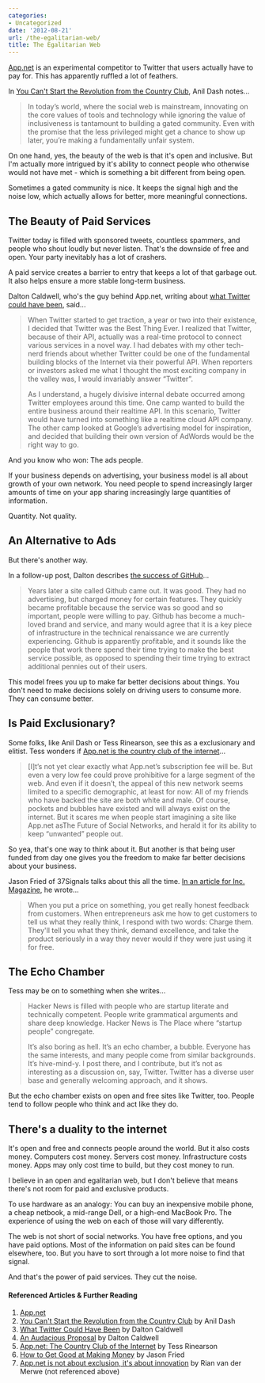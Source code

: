 ```yaml
---
categories:
- Uncategorized
date: '2012-08-21'
url: /the-egalitarian-web/
title: The Egalitarian Web
---
```


<a href="https://join.app.net/">App.net</a> is an experimental competitor to Twitter that users actually have to pay for. This has apparently ruffled a lot of feathers.

In <a href="http://dashes.com/anil/2012/08/you-cant-start-the-revolution-from-the-country-club.html">You Can't Start the Revolution from the Country Club</a>, Anil Dash notes...

<blockquote>In today’s world, where the social web is mainstream, innovating on the core values of tools and technology while ignoring the value of inclusiveness is tantamount to building a gated community. Even with the promise that the less privileged might get a chance to show up later, you’re making a fundamentally unfair system.</blockquote>

On one hand, yes, the beauty of the web is that it's open and inclusive. But I'm actually more intrigued by it's ability to connect people who otherwise would not have met - which is something a bit different from being open.

Sometimes a gated community is nice. It keeps the signal high and the noise low, which actually allows for better, more meaningful connections.
<!--more-->
<h2>The Beauty of Paid Services</h2>

Twitter today is filled with sponsored tweets, countless spammers, and people who shout loudly but never listen. That's the downside of free and open. Your party inevitably has a lot of crashers.

A paid service creates a barrier to entry that keeps a lot of that garbage out. It also helps ensure a more stable long-term business.

Dalton Caldwell, who's the guy behind App.net, writing about <a href="http://daltoncaldwell.com/what-twitter-could-have-been">what Twitter could have been</a>, said...

<blockquote>When Twitter started to get traction, a year or two into their existence, I decided that Twitter was the Best Thing Ever. I realized that Twitter, because of their API, actually was a real-time protocol to connect various services in a novel way. I had debates with my other tech-nerd friends about whether Twitter could be one of the fundamental building blocks of the Internet via their powerful API. When reporters or investors asked me what I thought the most exciting company in the valley was, I would invariably answer “Twitter”.

As I understand, a hugely divisive internal debate occurred among Twitter employees around this time. One camp wanted to build the entire business around their realtime API. In this scenario, Twitter would have turned into something like a realtime cloud API company. The other camp looked at Google’s advertising model for inspiration, and decided that building their own version of AdWords would be the right way to go.</blockquote>

And you know who won: The ads people.

If your business depends on advertising, your business model is all about growth of your own network. You need people to spend increasingly larger amounts of time on your app sharing increasingly large quantities of information.

Quantity. Not quality.

<h2>An Alternative to Ads</h2>

But there's another way.

In a follow-up post, Dalton describes <a href="http://daltoncaldwell.com/an-audacious-proposal">the success of GitHub</a>...

<blockquote>Years later a site called Github came out. It was good. They had no advertising, but charged money for certain features. They quickly became profitable because the service was so good and so important, people were willing to pay. Github has become a much-loved brand and service, and many would agree that it is a key piece of infrastructure in the technical renaissance we are currently experiencing. Github is apparently profitable, and it sounds like the people that work there spend their time trying to make the best service possible, as opposed to spending their time trying to extract additional pennies out of their users.</blockquote>

This model frees you up to make far better decisions about things. You don't need to make decisions solely on driving users to consume more. They can consume better.

<h2>Is Paid Exclusionary?</h2>

Some folks, like Anil Dash or Tess Rinearson, see this as a exclusionary and elitist. Tess wonders if <a href="http://tessrinearson.com/blog/?p=516">App.net is the country club of the internet</a>...

<blockquote>[I]t’s not yet clear exactly what App.net’s subscription fee will be. But even a very low fee could prove prohibitive for a large segment of the web. And even if it doesn’t, the appeal of this new network seems limited to a specific demographic, at least for now: All of my friends who have backed the site are both white and male. Of course, pockets and bubbles have existed and will always exist on the internet. But it scares me when people start imagining a site like App.net asThe Future of Social Networks, and herald it for its ability to keep “unwanted” people out.</blockquote>

So yea, that's one way to think about it. But another is that being user funded from day one gives you the freedom to make far better decisions about your business.

Jason Fried of 37Signals talks about this all the time. <a href="http://www.inc.com/magazine/20110301/making-money-small-business-advice-from-jason-fried_pagen_2.html">In an article for Inc. Magazine</a>, he wrote...

<blockquote>When you put a price on something, you get really honest feedback from customers. When entrepreneurs ask me how to get customers to tell us what they really think, I respond with two words: Charge them. They'll tell you what they think, demand excellence, and take the product seriously in a way they never would if they were just using it for free.</blockquote>

<h2>The Echo Chamber</h2>

Tess may be on to something when she writes...

<blockquote>Hacker News is filled with people who are startup literate and technically competent. People write grammatical arguments and share deep knowledge. Hacker News is The Place where “startup people” congregate.

It’s also boring as hell. It’s an echo chamber, a bubble. Everyone has the same interests, and many people come from similar backgrounds. It’s hive-mind-y. I post there, and I contribute, but it’s not as interesting as a discussion on, say, Twitter. Twitter has a diverse user base and generally welcoming approach, and it shows.</blockquote>

But the echo chamber exists on open and free sites like Twitter, too. People tend to follow people who think and act like they do.

<h2>There's a duality to the internet</h2>

It's open and free and connects people around the world. But it also costs money. Computers cost money. Servers cost money. Infrastructure costs money. Apps may only cost time to build, but they cost money to run.

I believe in an open and egalitarian web, but I don't believe that means there's not room for paid and exclusive products.

To use hardware as an analogy: You can buy an inexpensive mobile phone, a cheap netbook, a mid-range Dell, or a high-end MacBook Pro. The experience of using the web on each of those will vary differently.

The web is not short of social networks. You have free options, and you have paid options. Most of the information on paid sites can be found elsewhere, too. But you have to sort through a lot more noise to find that signal.

And that's the power of paid services. They cut the noise.

<h4>Referenced Articles & Further Reading</h4>

<ol>
<li><a href="https://join.app.net/">App.net</a></li>
<li><a href="http://dashes.com/anil/2012/08/you-cant-start-the-revolution-from-the-country-club.html">You Can't Start the Revolution from the Country Club</a> by Anil Dash</li>
<li><a href="http://daltoncaldwell.com/what-twitter-could-have-been">What Twitter Could Have Been</a> by Dalton Caldwell</li>
<li><a href="http://daltoncaldwell.com/an-audacious-proposal">An Audacious Proposal</a> by Dalton Caldwell</li>
<li><a href="http://tessrinearson.com/blog/?p=516">App.net: The Country Club of the Internet</a> by Tess Rinearson</li>
<li><a href="http://www.inc.com/magazine/20110301/making-money-small-business-advice-from-jason-fried.html">How to Get Good at Making Money</a> by Jason Fried</li>
<li><a href="http://www.elezea.com/2012/08/app-net-exclusion-innovation/">App.net is not about exclusion, it's about innovation</a> by Rian van der Merwe (not referenced above)</li>
</ol>